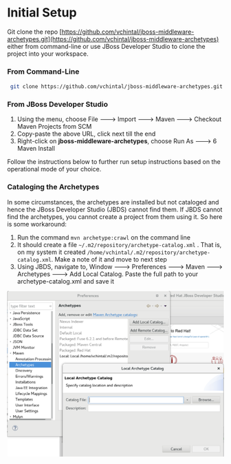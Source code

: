 # Initial Setup

Git clone the repo [https://github.com/vchintal/jboss-middleware-archetypes.git](https://github.com/vchintal/jboss-middleware-archetypes) either from command-line or use JBoss Developer Studio to clone the project into your workspace.

### From Command-Line

```bash
 git clone https://github.com/vchintal/jboss-middleware-archetypes.git
```

### From JBoss Developer Studio

1. Using the menu, choose File 🡒 Import 🡒 Maven 🡒 Checkout Maven Projects from SCM
2. Copy-paste the above URL, click next till the end
3. Right-click on **jboss-middleware-archetypes**, choose Run As 🡒 6 Maven Install

Follow the instructions below to further run setup instructions based on the operational mode of your choice.

### Cataloging the Archetypes

In some circumstances, the archetypes are installed but not cataloged and hence the JBoss Developer Studio \(JBDS\) cannot find them. If JBDS cannot find the archetypes, you cannot create a project from them using it. So here is some workaround:

1. Run the command `mvn archetype:crawl` on the command line
2. It should create a file `~/.m2/repository/archetype-catalog.xml` . That is, on my system it created `/home/vchintal/.m2/repository/archetype-catalog.xml`. Make a note of it and move to next step
3. Using JBDS, navigate to, Window 🡒 Preferences 🡒 Maven 🡒 Archetypes 🡒 Add Local Catalog. Paste the full path to your archetype-catalog.xml and save it

![](../.gitbook/assets/local-archetype.png)

